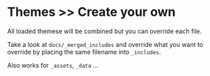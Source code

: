 # Themes >> Create your own

All loaded themese will be combined but you can override each file.

Take a look at `docs/_merged_includes` and override what you want to override by placing the same filename into `_includes`.

Also works for `_assets`, `_data` ...
